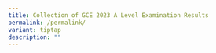 ```yaml
---
title: Collection of GCE 2023 A Level Examination Results
permalink: /permalink/
variant: tiptap
description: ""
---
```

